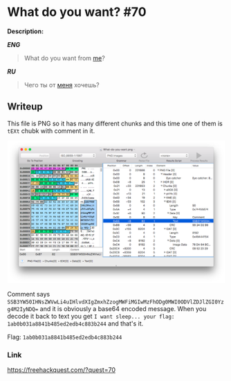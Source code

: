 # What do you want? #70
**Description:**

***ENG***

> What do you want from [me](/FHQ/files/steganography/What-do-you-want.png)?

***RU***

> Чего ты от [меня](/FHQ/files/steganography/What-do-you-want.png) хочешь?

## Writeup

This file is PNG so it has many different chunks and this time one of them is `tEXt` chubk with comment in it.

![hex](/FHQ/images/steganography/hex-what-do-you-want.png)

Comment says `SSB3YW50IHNsZWVwLi4uIHlvdXIgZmxhZzogMWFiMGIwMzFhODg0MWI0ODVlZDJlZGI0Yzg4M2IyNDQ=` and it is obviously a base64 encoded message. When you decode it back to text you get `I want sleep... your flag: 1ab0b031a8841b485ed2edb4c883b244` and that's it.

Flag: `1ab0b031a8841b485ed2edb4c883b244`

### Link

https://freehackquest.com/?quest=70
